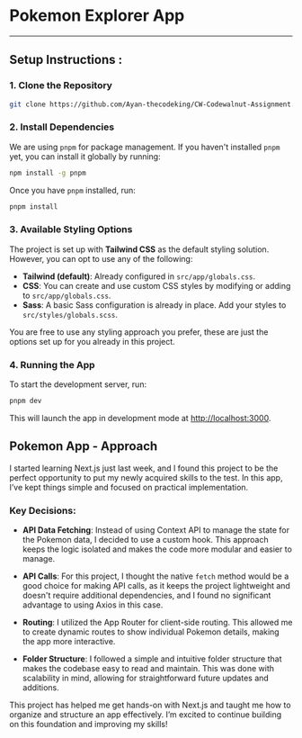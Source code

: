 # Pokemon Explorer App

---

## Setup Instructions :

### 1. Clone the Repository

```bash
git clone https://github.com/Ayan-thecodeking/CW-Codewalnut-Assignment.git
```

### 2. Install Dependencies

We are using `pnpm` for package management. If you haven't installed `pnpm` yet, you can install it globally by running:

```bash
npm install -g pnpm
```

Once you have `pnpm` installed, run:

```bash
pnpm install
```

### 3. Available Styling Options

The project is set up with **Tailwind CSS** as the default styling solution. However, you can opt to use any of the following:

- **Tailwind (default)**: Already configured in `src/app/globals.css`.
- **CSS**: You can create and use custom CSS styles by modifying or adding to `src/app/globals.css`.
- **Sass**: A basic Sass configuration is already in place. Add your styles to `src/styles/globals.scss`.

You are free to use any styling approach you prefer, these are just the options set up for you already in this project.

### 4. Running the App

To start the development server, run:

```bash
pnpm dev
```

This will launch the app in development mode at [http://localhost:3000](http://localhost:3000).

## Pokemon App - Approach

I started learning Next.js just last week, and I found this project to be the perfect opportunity to put my newly acquired skills to the test. In this app, I’ve kept things simple and focused on practical implementation.

### Key Decisions:

- **API Data Fetching**: Instead of using Context API to manage the state for the Pokemon data, I decided to use a custom hook. This approach keeps the logic isolated and makes the code more modular and easier to manage.
  
- **API Calls**: For this project, I thought the native `fetch` method would be a good choice for making API calls, as it keeps the project lightweight and doesn't require additional dependencies, and I found no significant advantage to using Axios in this case.

- **Routing**: I utilized the App Router for client-side routing. This allowed me to create dynamic routes to show individual Pokemon details, making the app more interactive.

- **Folder Structure**: I followed a simple and intuitive folder structure that makes the codebase easy to read and maintain. This was done with scalability in mind, allowing for straightforward future updates and additions.

This project has helped me get hands-on with Next.js and taught me how to organize and structure an app effectively. I’m excited to continue building on this foundation and improving my skills!
